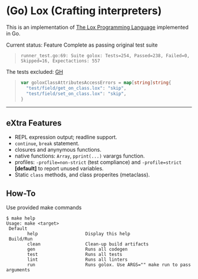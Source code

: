# (Go) Lox (Crafting interpreters)

This is an implementation of [The Lox Programming Language](https://www.craftinginterpreters.com/the-lox-language.html) implemented in Go.

Current status: Feature Complete as passing original test suite

> ```raw
> runner_test.go:69: Suite golox: Tests=254, Passed=238, Failed=0, Skipped=16, Expectactions: 557
> ```

The tests excluded: [GH](https://github.com/leonardinius/golox/blob/dbff2b805a05c01eb33589c503703f5ade571eb0/test/runner_test.go#L412-L415)

> ```go
> var goloxClassAttributesAccessErrors = map[string]string{
>   "test/field/get_on_class.lox": "skip",
>   "test/field/set_on_class.lox": "skip",
> }
> ```

---

## eXtra Features

- REPL expression output; readline support.
- `continue`, `break` statement.
- closures and anynymous functions.
- native functions: `Array`, `pprint(...)` varargs function.
- profiles: `-profile=non-strict` (test compliance) and `-profile=strict` **[default]** to report unused variables.
- Static `class` methods, and class properites (metaclass).

## How-To

Use provided make commands

```shell
$ make help
Usage: make <target>
 Default
        help                  Display this help
 Build/Run
        clean                 Clean-up build artifacts
        gen                   Runs all codegen
        test                  Runs all tests
        lint                  Runs all linters
        run                   Runs golox. Use ARGS="" make run to pass arguments
```
